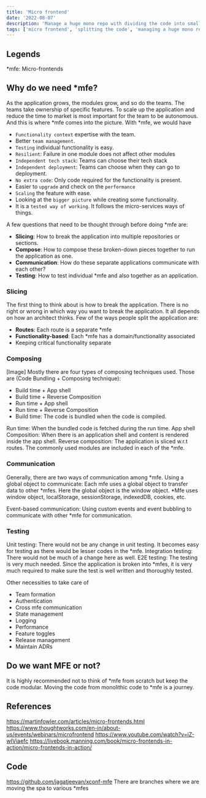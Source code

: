 ```yaml
---
title: 'Micro frontend'
date: '2022-08-07'
description: 'Manage a huge mono repo with dividing the code into smaller repos. Managing the project with splitting the team with different functionality. Scale the application with ease. Micro-frontend is a tested way to scale up application.'
tags: ['micro frontend', 'splitting the code', 'managing a huge mono repo']
---
```


## Legends
*mfe: Micro-frontends
## Why do we need *mfe?
As the application grows, the modules grow, and so do the teams. The teams take ownership of specific features. To scale up the application and reduce the time to market is most important for the team to be autonomous. And this is where *mfe comes into the picture. With *mfe, we would have 
- `Functionality context` expertise with the team.
- Better `team management`.
- `Testing` individual functionality is easy.
- `Resilient`: Failure in one module does not affect other modules
- `Independent tech stack`: Teams can choose their tech stack
- `Independent deployment`: Teams can choose when they can go to deployment.
- `No extra code`: Only code required for the functionality is present.
- Easier to `upgrade` and check on the `performance`
- `Scaling` the feature with ease.
- Looking at the `bigger picture` while creating some functionality.
- It is a `tested way of working`. It follows the micro-services ways of things.

A few questions that need to be thought through before doing *mfe are:
- **Slicing**: How to break the application into multiple repositories or sections.
- **Compose**: How to compose these broken-down pieces together to run the application as one.
- **Communication**: How do these separate applications communicate with each other?
- **Testing**: How to test individual *mfe and also together as an application.

### Slicing
The first thing to think about is how to break the application. There is no right or wrong in which way you want to break the application. It all depends on how an architect thinks. Few of the ways people split the application are:
- **Routes**: Each route is a separate *mfe 
- **Functionality-based**: Each *mfe has a domain/functionality associated
- Keeping critical functionality separate

### Composing
[Image]
Mostly there are four types of composing techniques used. Those are (Code Bundling + Composing technique):
- Build time + App shell 
- Build time + Reverse Composition
- Run time + App shell 
- Run time + Reverse Composition
- Build time: The code is bundled when the code is compiled.

Run time: When the bundled code is fetched during the run time.
App shell Composition: When there is an application shell and content is rendered inside the app shell.
Reverse composition: The application is sliced w.r.t routes. The commonly used modules are included in each of the *mfe.

### Communication
Generally, there are two ways of communication among *mfe. 
Using a global object to communicate: Each mfe uses a global object to transfer data to other *mfes. Here the global object is the window object. *Mfe uses window object, localStorage, sessionStorage, indexedDB, cookies, etc.

Event-based communication: Using custom events and event bubbling to communicate with other *mfe for communication. 

### Testing
Unit testing: There would not be any change in unit testing. It becomes easy for testing as there would be lesser codes in the *mfe.
Integration testing: There would not be much of a change here as well. 
E2E testing: The testing is very much needed. Since the application is broken into *mfes, it is very much required to make sure the test is well written and thoroughly tested.

Other necessities to take care of
- Team formation
- Authentication
- Cross mfe communication
- State management
- Logging
- Performance
- Feature toggles
- Release management
- Maintain ADRs

## Do we want MFE or not?
It is highly recommended not to think of *mfe from scratch but keep the code modular. Moving the code from monolithic code to *mfe is a journey. 

## References
https://martinfowler.com/articles/micro-frontends.html
https://www.thoughtworks.com/en-in/about-us/events/webinars/microfrontend
https://www.youtube.com/watch?v=iZ-wIViaefc
https://livebook.manning.com/book/micro-frontends-in-action/micro-frontends-in-action/

## Code
https://github.com/jagatjeevan/xconf-mfe
There are branches where we are moving the spa to various *mfes


